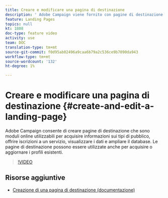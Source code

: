 ```yaml
---
title: Creare e modificare una pagina di destinazione
description: ' Adobe Campaign viene fornito con pagine di destinazione che sono moduli online che possono essere utilizzati per acquisire informazioni sul pubblico, offrire iscrizioni a un servizio, visualizzare i dati e ampliare il database. Le pagine di destinazione possono essere utilizzate anche per acquisire o aggiornare i profili esistenti. In questi video viene illustrato come creare, modificare e testare pagine di destinazione in  Adobe Campaign Standard.'
feature: Landing Pages
topics: null
kt: 1808
doc-type: feature video
activity: use
team: DOC
translation-type: tm+mt
source-git-commit: f0d95ab02496a9caa6b79a2c536ce9b7090da943
workflow-type: tm+mt
source-wordcount: '132'
ht-degree: 1%

---
```



# Creare e modificare una pagina di destinazione {#create-and-edit-a-landing-page}

 Adobe Campaign consente di creare pagine di destinazione che sono moduli online utilizzabili per acquisire informazioni sui tipi di pubblico, offrire iscrizioni a un servizio, visualizzare i dati e ampliare il database. Le pagine di destinazione possono essere utilizzate anche per acquisire o aggiornare i profili esistenti.

>[!VIDEO](https://video.tv.adobe.com/v/24093?quality=12)

## Risorse aggiuntive

* [Creazione di una pagina di destinazione (documentazione)](https://docs.campaign.adobe.com/doc/standard/getting_started/en/ACS_CreateLandingPage.html)
